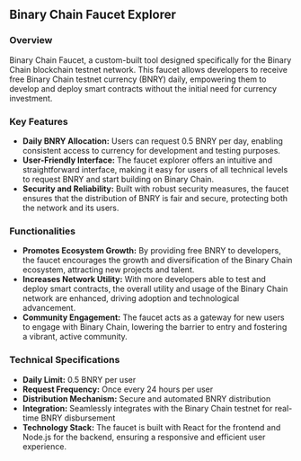 ## Binary Chain Faucet Explorer

### Overview

Binary Chain Faucet, a custom-built tool designed specifically for the Binary Chain blockchain testnet network. This faucet allows developers to receive free Binary Chain testnet currency (BNRY) daily, empowering them to develop and deploy smart contracts without the initial need for currency investment.

### Key Features

- **Daily BNRY Allocation:** Users can request 0.5 BNRY per day, enabling consistent access to currency for development and testing purposes.
- **User-Friendly Interface:** The faucet explorer offers an intuitive and straightforward interface, making it easy for users of all technical levels to request BNRY and start building on Binary Chain.
- **Security and Reliability:** Built with robust security measures, the faucet ensures that the distribution of BNRY is fair and secure, protecting both the network and its users.

### Functionalities 
 
- **Promotes Ecosystem Growth:** By providing free BNRY to developers, the faucet encourages the growth and diversification of the Binary Chain ecosystem, attracting new projects and talent.
- **Increases Network Utility:** With more developers able to test and deploy smart contracts, the overall utility and usage of the Binary Chain network are enhanced, driving adoption and technological advancement.
- **Community Engagement:** The faucet acts as a gateway for new users to engage with Binary Chain, lowering the barrier to entry and fostering a vibrant, active community.

### Technical Specifications

- **Daily Limit:** 0.5 BNRY per user
- **Request Frequency:** Once every 24 hours per user
- **Distribution Mechanism:** Secure and automated BNRY distribution
- **Integration:** Seamlessly integrates with the Binary Chain testnet for real-time BNRY disbursement
- **Technology Stack:** The faucet is built with React for the frontend and Node.js for the backend, ensuring a responsive and efficient user experience.
